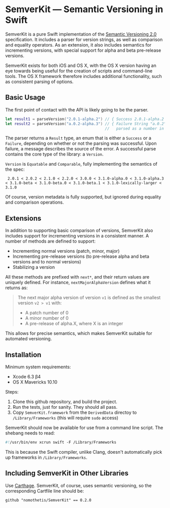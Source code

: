 # SemverKit — Semantic Versioning in Swift

SemverKit is a pure Swift implementation of the [Semantic Versioning 2.0][semver2] specification.
It includes a parser for version strings, as well as comparison and equality operators. As
an extension, it also includes semantics for incrementing versions, with special support for
alpha and beta pre-release versions.

SemverKit exists for both iOS and OS X, with the OS X version having an eye towards being
useful for the creation of scripts and command-line tools. The OS X framework therefore
includes additional functionality, such as consistent parsing of options.

## Basic Usage

The first point of contact with the API is likely going to be the parser.

```swift
let result1 = parseVersion("2.0.1-alpha.2") // { Success 2.0.1-alpha.2 }
let result2 = parseVersion("a.0.2-alpha.3") // { Failure String "a.0.2" could not be
                                            //   parsed as a number in normal version: "a.0.2" }
```

The parser returns a `Result` type, an enum that is either a `Success` or a `Failure`,
depending on whether or not the parsing was successful. Upon failure, a message describes
the source of the error. A successful parse contains the core type of the library: a `Version`.

`Version` is `Equatable` and `Comparable`, fully implementing the semantics of the spec:

```
 2.0.1 < 2.0.2 < 2.1.0 < 2.2.0 < 3.0.0 < 3.1.0-alpha.0 < 3.1.0-alpha.3 < 3.1.0-beta < 3.1.0-beta.0 < 3.1.0-beta.1 < 3.1.0-lexically-larger < 3.1.0
```

Of course, version metadata is fully supported, but ignored during equality and comparison
operations.

## Extensions

In addition to supporting basic comparison of versions, SemverKit also includes support for
incrementing versions in a consistent manner. A number of methods are defined to support:

* Incrementing normal versions (patch, minor, major)
* Incrementing pre-release versions (to pre-release alpha and beta versions and to normal versions)
* Stabilizing a version

All these methods are prefixed with `next*`, and their return values are uniquely defined. 
For instance, `nextMajorAlphaVersion` defines what it returns as:

> The next major alpha version of version `v1` is defined as the smallest version `v2 > v1` with:
>    - A patch number of 0
>    - A minor number of 0
>    - A pre-release of alpha.X, where X is an integer

This allows for precise semantics, which makes SemverKit suitable for automated versioning.

## Installation

Minimum system requirements:

* Xcode 6.3 β4
* OS X Mavericks 10.10

Steps:

1. Clone this github repository, and build the project.
1. Run the tests, just for sanity. They should all pass.
1. Copy `SemverKit.framework` from the `DerivedData` directoy to `/Library/Frameworks`
  (this will require `sudo` access)

SemverKit should now be available for use from a command line script. The shebang needs
to read:

```swift
#!/usr/bin/env xcrun swift -F /Library/Frameworks
```

This is because the Swift compiler, unlike Clang, doesn't automatically pick up frameworks in
`/Library/Frameworks`.

## Including SemverKit in Other Libraries

Use [Carthage](https://github.com/Carthage/Carthage). SemverKit, of course, uses semantic
versioning, so the corresponding Cartfile line should be:

```
github "nomothetis/SemverKit" == 0.2.0
```

[semver2]: http://semver.org/spec/v2.0.0.html
